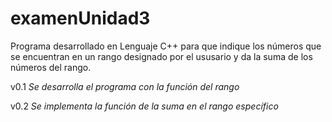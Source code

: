 # examenUnidad3

Programa desarrollado en Lenguaje C++ para que indique los números que se encuentran en
un rango designado por el ususario y da la suma de los números del rango.

v0.1 
*Se desarrolla el programa con la función del rango*

v0.2 
*Se implementa la función de la suma en el rango específico*
